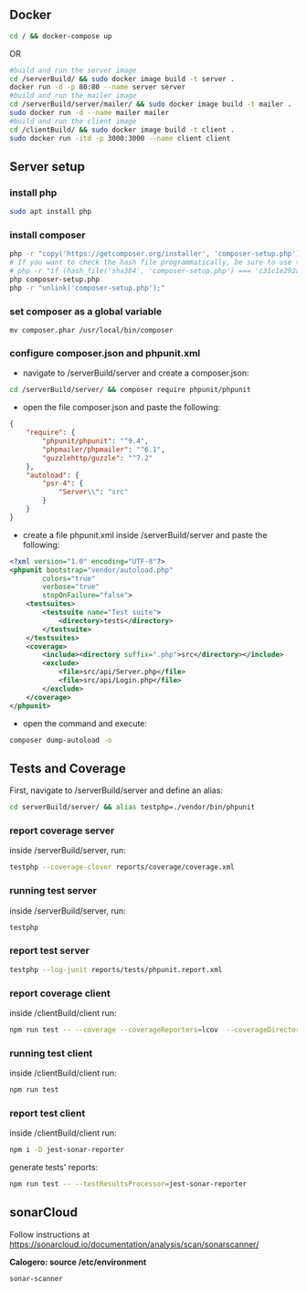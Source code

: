 ## Docker

```bash
cd / && docker-compose up
```

OR

```bash
#build and run the server image
cd /serverBuild/ && sudo docker image build -t server .
docker run -d -p 80:80 --name server server
#build and run the mailer image
cd /serverBuild/server/mailer/ && sudo docker image build -t mailer .
sudo docker run -d --name mailer mailer
#build and run the client image
cd /clientBuild/ && sudo docker image build -t client .
sudo docker run -itd -p 3000:3000 --name client client
```

## Server setup

### install php

```bash
sudo apt install php
```

### install composer

```bash
php -r "copy('https://getcomposer.org/installer', 'composer-setup.php');"
# If you want to check the hash file programmatically, be sure to use the latest one on the website above
# php -r "if (hash_file('sha384', 'composer-setup.php') === 'c31c1e292ad7be5f49291169c0ac8f683499edddcfd4e42232982d0fd193004208a58ff6f353fde0012d35fdd72bc394') { echo 'Installer verified'; } else { echo 'Installer corrupt'; unlink('composer-setup.php'); } echo PHP_EOL;"
php composer-setup.php
php -r "unlink('composer-setup.php');"
```

### set composer as a global variable

    mv composer.phar /usr/local/bin/composer

### configure composer.json and phpunit.xml

- navigate to /serverBuild/server and create a composer.json:

```bash
cd /serverBuild/server/ && composer require phpunit/phpunit
```

- open the file composer.json and paste the following:

```JSON
{
    "require": {
        "phpunit/phpunit": "^9.4",
        "phpmailer/phpmailer": "^6.1",
        "guzzlehttp/guzzle": "^7.2"
    },
    "autoload": {
        "psr-4": {
            "Server\\": "src"
        }
    }
}
```

- create a file phpunit.xml inside /serverBuild/server and paste the following:

```XML
<?xml version="1.0" encoding="UTF-8"?>
<phpunit bootstrap="vendor/autoload.php"
        colors="true"
        verbose="true"
        stopOnFailure="false">
    <testsuites>
        <testsuite name="Test suite">
            <directory>tests</directory>
        </testsuite>
    </testsuites>
    <coverage>
        <include><directory suffix=".php">src</directory></include>
        <exclude>
            <file>src/api/Server.php</file>
            <file>src/api/Login.php</file>
        </exclude>
    </coverage>
</phpunit>
```

- open the command and execute:

```bash
composer dump-autoload -o
```

## Tests and Coverage

First, navigate to /serverBuild/server and define an alias:

```bash
cd serverBuild/server/ && alias testphp=./vendor/bin/phpunit
```

### report coverage server

inside /serverBuild/server, run:

```bash
testphp --coverage-clover reports/coverage/coverage.xml
```

### running test server

inside /serverBuild/server, run:

```bash
testphp
```

### report test server

```bash
testphp --log-junit reports/tests/phpunit.report.xml
```

### report coverage client

inside /clientBuild/client run:

```bash
npm run test -- --coverage --coverageReporters=lcov  --coverageDirectory=reports/coverage
```

### running test client

inside /clientBuild/client run:

```bash
npm run test
```

### report test client

inside /clientBuild/client run:

```bash
npm i -D jest-sonar-reporter
```

generate tests' reports:

```bash
npm run test -- --testResultsProcessor=jest-sonar-reporter
```

## sonarCloud

Follow instructions at https://sonarcloud.io/documentation/analysis/scan/sonarscanner/

**Calogero: source /etc/environment**

```bash
sonar-scanner
```
